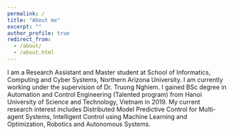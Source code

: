 ```yaml
---
permalink: /
title: "About me"
excerpt: ""
author_profile: true
redirect_from:
  - /about/
  - /about.html
---
```


I am a Research Assistant and Master student at School of Informatics, Computing and Cyber Systems, Northern Arizona University. I am currently working under the supervision of Dr. Truong Nghiem. I gained BSc degree in Automation and Control Engineering (Talented program) from Hanoi University of Science and Technology, Vietnam in 2019. My current research interest includes Distributed Model Predictive Control for Multi-agent Systems, Intelligent Control using Machine Learning and Optimization, Robotics and Autonomous Systems.
